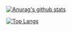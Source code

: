 [![Anurag's github stats](https://github-readme-stats.vercel.app/api?username=Mnatsakanyan1996&show_icons=true&include_all_commits=true&count_private=true&theme=nightowl&hide=issues,contribs)](https://github.com/anuraghazra/github-readme-stats)

[![Top Langs](https://github-readme-stats.vercel.app/api/top-langs/?username=Mnatsakanyan1996&hide=html,css)](https://github.com/anuraghazra/github-readme-stats)

